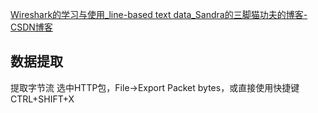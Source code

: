 [Wireshark的学习与使用_line-based text data_Sandra的三脚猫功夫的博客-CSDN博客](https://blog.csdn.net/m0_59207381/article/details/119384265)


## 数据提取
提取字节流 选中HTTP包，File->Export Packet bytes，或直接使用快捷键CTRL+SHIFT+X

